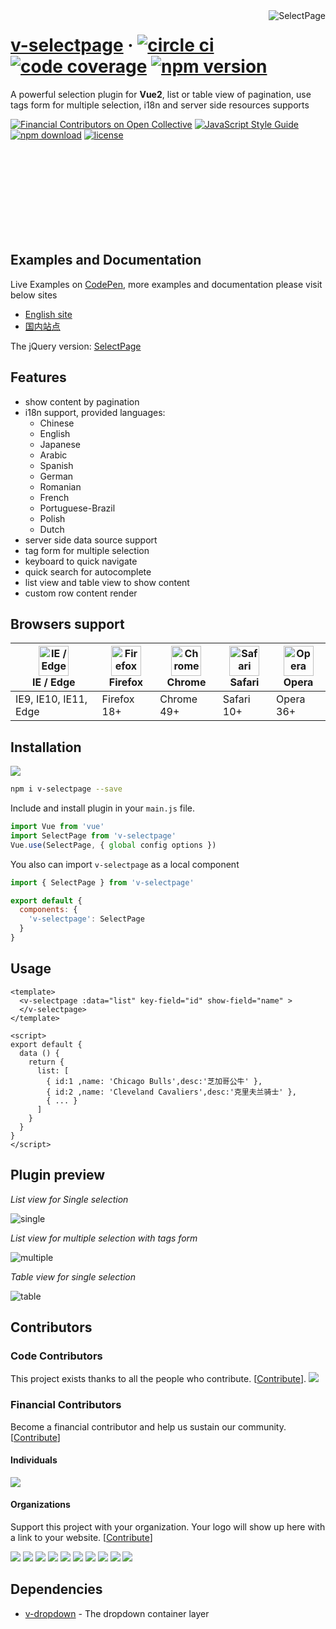 <a href="https://terryz.github.io/vue/#/selectpage" target="_blank">
  <img src="https://terryz.github.io/image/v-selectpage/v-selectpage-multiple.png" alt="SelectPage" align="right" valign="top" >
</a>

<!--
## Contributors

### Code Contributors

This project exists thanks to all the people who contribute. [[Contribute](CONTRIBUTING.md)].
<a href="https://github.com/TerryZ/v-selectpage/graphs/contributors"><img src="https://opencollective.com/v-selectpage/contributors.svg?width=890&button=false" /></a>

### Financial Contributors

Become a financial contributor and help us sustain our community. [[Contribute](https://opencollective.com/v-selectpage/contribute)]

#### Individuals

<a href="https://opencollective.com/v-selectpage"><img src="https://opencollective.com/v-selectpage/individuals.svg?width=890"></a>

#### Organizations

Support this project with your organization. Your logo will show up here with a link to your website. [[Contribute](https://opencollective.com/v-selectpage/contribute)]

<a href="https://opencollective.com/v-selectpage/organization/0/website"><img src="https://opencollective.com/v-selectpage/organization/0/avatar.svg"></a>
<a href="https://opencollective.com/v-selectpage/organization/1/website"><img src="https://opencollective.com/v-selectpage/organization/1/avatar.svg"></a>
<a href="https://opencollective.com/v-selectpage/organization/2/website"><img src="https://opencollective.com/v-selectpage/organization/2/avatar.svg"></a>
<a href="https://opencollective.com/v-selectpage/organization/3/website"><img src="https://opencollective.com/v-selectpage/organization/3/avatar.svg"></a>
<a href="https://opencollective.com/v-selectpage/organization/4/website"><img src="https://opencollective.com/v-selectpage/organization/4/avatar.svg"></a>
<a href="https://opencollective.com/v-selectpage/organization/5/website"><img src="https://opencollective.com/v-selectpage/organization/5/avatar.svg"></a>
<a href="https://opencollective.com/v-selectpage/organization/6/website"><img src="https://opencollective.com/v-selectpage/organization/6/avatar.svg"></a>
<a href="https://opencollective.com/v-selectpage/organization/7/website"><img src="https://opencollective.com/v-selectpage/organization/7/avatar.svg"></a>
<a href="https://opencollective.com/v-selectpage/organization/8/website"><img src="https://opencollective.com/v-selectpage/organization/8/avatar.svg"></a>
<a href="https://opencollective.com/v-selectpage/organization/9/website"><img src="https://opencollective.com/v-selectpage/organization/9/avatar.svg"></a>

# [v-selectpage](https://terryz.github.io/vue/#/selectpage) &middot; [![Financial Contributors on Open Collective](https://opencollective.com/v-selectpage/all/badge.svg?label=financial+contributors)](https://opencollective.com/v-selectpage) [![circle ci](https://circleci.com/gh/TerryZ/v-selectpage.svg?style=svg)](https://circleci.com/gh/TerryZ/v-selectpage) [![code coverage](https://codecov.io/gh/TerryZ/v-selectpage/branch/master/graph/badge.svg)](https://codecov.io/gh/TerryZ/v-selectpage) [![npm version](https://img.shields.io/npm/v/v-selectpage.svg)](https://www.npmjs.com/package/v-selectpage) [![npm download](https://img.shields.io/npm/dy/v-selectpage.svg)](https://www.npmjs.com/package/v-selectpage) [![license](https://img.shields.io/badge/license-MIT-brightgreen.svg)](https://mit-license.org/) [![language](https://img.shields.io/badge/language-Vue2-brightgreen.svg)](https://www.npmjs.com/package/v-selectpage)
-->

# [v-selectpage](https://terryz.github.io/vue/#/selectpage) &middot; [![circle ci](https://circleci.com/gh/TerryZ/v-selectpage.svg?style=svg)](https://circleci.com/gh/TerryZ/v-selectpage) [![code coverage](https://codecov.io/gh/TerryZ/v-selectpage/branch/master/graph/badge.svg)](https://codecov.io/gh/TerryZ/v-selectpage) [![npm version](https://img.shields.io/npm/v/v-selectpage.svg)](https://www.npmjs.com/package/v-selectpage)

A powerful selection plugin for **Vue2**, list or table view of pagination, use tags form for multiple selection, i18n and server side resources supports

[![Financial Contributors on Open Collective](https://opencollective.com/v-selectpage/all/badge.svg?label=financial+contributors)](https://opencollective.com/v-selectpage)
[![JavaScript Style Guide](https://img.shields.io/badge/code_style-standard-brightgreen.svg)](https://standardjs.com)
[![npm download](https://img.shields.io/npm/dy/v-selectpage.svg)](https://www.npmjs.com/package/v-selectpage)
[![license](https://img.shields.io/badge/license-MIT-brightgreen.svg)](https://mit-license.org/)

<br><br><br><br><br><br><br><br>

## Examples and Documentation

Live Examples on [CodePen](https://codepen.io/terry05/pen/wXNKOK), more examples and documentation please visit below sites

- [English site](https://terryz.github.io/vue/#/selectpage)
- [国内站点](https://terryz.gitee.io/vue/#/selectpage)

The jQuery version: [SelectPage](https://github.com/TerryZ/SelectPage)

## Features

- show content by pagination
- i18n support, provided languages:
  - Chinese
  - English
  - Japanese
  - Arabic
  - Spanish
  - German
  - Romanian
  - French
  - Portuguese-Brazil
  - Polish
  - Dutch
- server side data source support
- tag form for multiple selection
- keyboard to quick navigate
- quick search for autocomplete
- list view and table view to show content
- custom row content render

## Browsers support

| [<img src="https://raw.githubusercontent.com/alrra/browser-logos/master/src/edge/edge_48x48.png" alt="IE / Edge" width="48px" height="48px" />](http://godban.github.io/browsers-support-badges/)</br>IE / Edge | [<img src="https://raw.githubusercontent.com/alrra/browser-logos/master/src/firefox/firefox_48x48.png" alt="Firefox" width="48px" height="48px" />](http://godban.github.io/browsers-support-badges/)</br>Firefox | [<img src="https://raw.githubusercontent.com/alrra/browser-logos/master/src/chrome/chrome_48x48.png" alt="Chrome" width="48px" height="48px" />](http://godban.github.io/browsers-support-badges/)</br>Chrome | [<img src="https://raw.githubusercontent.com/alrra/browser-logos/master/src/safari/safari_48x48.png" alt="Safari" width="48px" height="48px" />](http://godban.github.io/browsers-support-badges/)</br>Safari | [<img src="https://raw.githubusercontent.com/alrra/browser-logos/master/src/opera/opera_48x48.png" alt="Opera" width="48px" height="48px" />](http://godban.github.io/browsers-support-badges/)</br>Opera |
| --------- | --------- | --------- | --------- | --------- |
| IE9, IE10, IE11, Edge | Firefox 18+ | Chrome 49+ | Safari 10+ | Opera 36+ |

## Installation

<a href="https://nodei.co/npm/v-selectpage/"><img src="https://nodei.co/npm/v-selectpage.png"></a>

``` bash
npm i v-selectpage --save
```

Include and install plugin in your `main.js` file.

```js
import Vue from 'vue'
import SelectPage from 'v-selectpage'
Vue.use(SelectPage, { global config options })
```

You also can import `v-selectpage` as a local component

```js
import { SelectPage } from 'v-selectpage'

export default {
  components: {
    'v-selectpage': SelectPage
  }
}
```

## Usage

```vue
<template>
  <v-selectpage :data="list" key-field="id" show-field="name" >
  </v-selectpage>
</template>

<script>
export default {
  data () {
    return {
      list: [
        { id:1 ,name: 'Chicago Bulls',desc:'芝加哥公牛' },
        { id:2 ,name: 'Cleveland Cavaliers',desc:'克里夫兰骑士' },
        { ... }
      ]
    }
  }
}
</script>
```

## Plugin preview

*List view for Single selection*

![single](https://terryz.github.io/image/v-selectpage/v-selectpage-single.png)

*List view for multiple selection with tags form*

![multiple](https://terryz.github.io/image/v-selectpage/v-selectpage-multiple.png)

*Table view for single selection*

![table](https://terryz.github.io/image/v-selectpage/v-selectpage-table.png)

## Contributors

### Code Contributors

This project exists thanks to all the people who contribute. [[Contribute](CONTRIBUTING.md)].
<a href="https://github.com/TerryZ/v-selectpage/graphs/contributors"><img src="https://opencollective.com/v-selectpage/contributors.svg?width=890&button=false" /></a>

### Financial Contributors

Become a financial contributor and help us sustain our community. [[Contribute](https://opencollective.com/v-selectpage/contribute)]

#### Individuals

<a href="https://opencollective.com/v-selectpage"><img src="https://opencollective.com/v-selectpage/individuals.svg?width=890"></a>

#### Organizations

Support this project with your organization. Your logo will show up here with a link to your website. [[Contribute](https://opencollective.com/v-selectpage/contribute)]

<a href="https://opencollective.com/v-selectpage/organization/0/website"><img src="https://opencollective.com/v-selectpage/organization/0/avatar.svg"></a>
<a href="https://opencollective.com/v-selectpage/organization/1/website"><img src="https://opencollective.com/v-selectpage/organization/1/avatar.svg"></a>
<a href="https://opencollective.com/v-selectpage/organization/2/website"><img src="https://opencollective.com/v-selectpage/organization/2/avatar.svg"></a>
<a href="https://opencollective.com/v-selectpage/organization/3/website"><img src="https://opencollective.com/v-selectpage/organization/3/avatar.svg"></a>
<a href="https://opencollective.com/v-selectpage/organization/4/website"><img src="https://opencollective.com/v-selectpage/organization/4/avatar.svg"></a>
<a href="https://opencollective.com/v-selectpage/organization/5/website"><img src="https://opencollective.com/v-selectpage/organization/5/avatar.svg"></a>
<a href="https://opencollective.com/v-selectpage/organization/6/website"><img src="https://opencollective.com/v-selectpage/organization/6/avatar.svg"></a>
<a href="https://opencollective.com/v-selectpage/organization/7/website"><img src="https://opencollective.com/v-selectpage/organization/7/avatar.svg"></a>
<a href="https://opencollective.com/v-selectpage/organization/8/website"><img src="https://opencollective.com/v-selectpage/organization/8/avatar.svg"></a>
<a href="https://opencollective.com/v-selectpage/organization/9/website"><img src="https://opencollective.com/v-selectpage/organization/9/avatar.svg"></a>

## Dependencies

- [v-dropdown](https://github.com/TerryZ/v-dropdown) - The dropdown container layer
